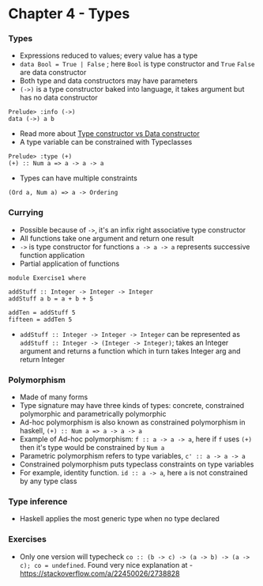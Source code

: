 # Chapter 4 - Types 
### Types
- Expressions reduced to values; every value has a type
- `data Bool = True | False` ; here `Bool` is type constructor and `True` `False` are data constructor
- Both type and data constructors may have parameters
- `(->)` is a type constructor baked into language, it takes argument but has no data constructor
```
Prelude> :info (->)
data (->) a b
```
- Read more about [Type constructor vs Data constructor](https://stackoverflow.com/a/18205862)
- A type variable can be constrained with Typeclasses
```
Prelude> :type (+)
(+) :: Num a => a -> a -> a
```
- Types can have multiple constraints
```
(Ord a, Num a) => a -> Ordering
```

### Currying
- Possible because of `->`, it's an infix right associative type constructor
- All functions take one argument and return one result
- `->` is type constructor for functions `a -> a -> a` represents successive function application
- Partial application of functions
```
module Exercise1 where

addStuff :: Integer -> Integer -> Integer
addStuff a b = a + b + 5

addTen = addStuff 5
fifteen = addTen 5

```

- `addStuff :: Integer -> Integer -> Integer` can be represented as `addStuff :: Integer -> (Integer -> Integer)`; takes
an Integer argument and returns a function which in turn takes Integer arg and return Integer

### Polymorphism 
- Made of many forms
- Type signature may have three kinds of types: concrete, constrained polymorphic and parametrically polymorphic
- Ad-hoc polymorphism is also known as constrained polymorphism in haskell, `(+) :: Num a => a -> a -> a`
- Example of Ad-hoc polymorphism: `f :: a -> a -> a`, here if `f` uses `(+)` then it's type would be constrained by `Num a`
- Parametric polymorphism refers to type variables, `c' :: a -> a -> a`
- Constrained polymorphism puts typeclass constraints on type variables 
- For example, identity function. `id :: a -> a`, here `a` is not constrained by any type class

### Type inference
- Haskell applies the most generic type when no type declared

### Exercises
- Only one version will typecheck `co :: (b -> c) -> (a -> b) -> (a -> c); co = undefined`. Found very nice explanation at - https://stackoverflow.com/a/22450026/2738828 
  
 
 